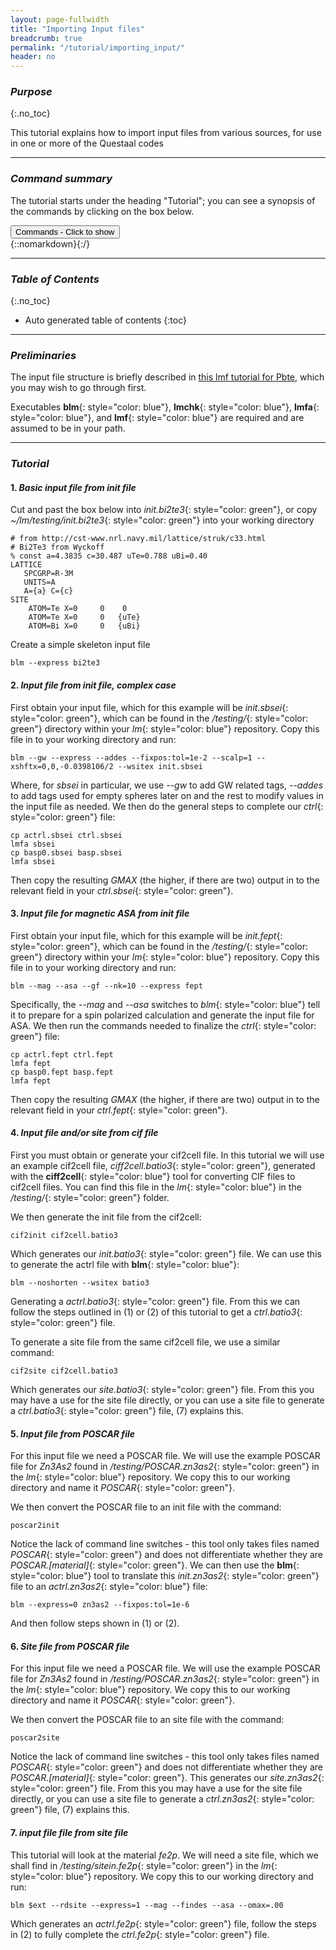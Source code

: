 ```yaml
---
layout: page-fullwidth
title: "Importing Input files"
breadcrumb: true
permalink: "/tutorial/importing_input/"
header: no
---
```


### _Purpose_
{:.no_toc}

This tutorial explains how to import input files from various sources,
for use in one or more of the Questaal codes

_____________________________________________________________

### _Command summary_

The tutorial starts under the heading "Tutorial"; you can see a synopsis of the commands by clicking on the box below.

<div onclick="elm = document.getElementById('1'); if(elm.style.display == 'none') elm.style.display = 'block'; else elm.style.display = 'none';"><button type="button" class="button tiny radius">Commands - Click to show</button></div>
{::nomarkdown}<div style="display:none;margin:0px 25px 0px 25px;"id="1">{:/}

Build a simple input file from an _init_{: style="color: green"} file

    cp ~/lm/testing/init.bi2te3
    blm --express bi2te3 

Input file from _init_{: style="color: green"} file, complex case

    cp ~/lm/testing/init.sbsei .
    blm --gw --addes --fixpos:tol=1e-2 --scalp=1 --xshftx=0,0,-0.0398106/2 --wsitex init.sbsei

Input file from _init_{: style="color: green"} file, magnetic ASA

    cp ~/lm/testing/init.fept .
    blm --mag --asa --gf --nk=10 fept

Input and/or site files from _cif_{: style="color: green"} file

    cp ~/lm/testing/cif2cell.batio3 .
    cif2init cif2cell.batio3
    mv init init.batio3
    blm --noshorten --wsitex batio3
    cp ~/lm/testing/cif2cell.batio3 .
    cif2site cif2cell.batio3

Input and/or site files from _POSCAR_{: style="color: green"} file

    cp ~/lm/testing/POSCAR.zn3as2 POSCAR
	poscar2init > init.zn3as2
	blm --express=0 zn3as2 --fixpos:tol=1e-6 > out.zn3as2
    cp actrl.zn3as2 ctrl.zn3as2
    lmchk ctrl.zn3as2 --fixpos:tol=1e-6 --shell:r=.2 >> out.zn3as2

    cp ~/lm/testing/sitein.fe2p .
	blm fe2p --rdsite --express=1 --mag --findes --asa --omax=.00

{::nomarkdown}</div>{:/}

_____________________________________________________________

### _Table of Contents_
{:.no_toc}
*  Auto generated table of contents
{:toc}

_____________________________________________________________

### _Preliminaries_

The input file structure is briefly described in [this lmf tutorial for Pbte](https://lordcephei.github.io/lmf_tutorial/), which you may wish to go through first.

Executables **blm**{: style="color: blue"}, **lmchk**{: style="color: blue"}, **lmfa**{: style="color: blue"}, and **lmf**{: style="color: blue"} are required and are assumed to be in your path. 

_____________________________________________________________

### _Tutorial_

#### 1. _Basic input file from init file_

Cut and past the box below into _init.bi2te3_{: style="color: green"},
or copy _~/lm/testing/init.bi2te3_{: style="color: green"} into your working directory

~~~
# from http://cst-www.nrl.navy.mil/lattice/struk/c33.html
# Bi2Te3 from Wyckoff
% const a=4.3835 c=30.487 uTe=0.788 uBi=0.40
LATTICE
   SPCGRP=R-3M
   UNITS=A
   A={a} C={c}
SITE
    ATOM=Te X=0     0    0
    ATOM=Te X=0     0   {uTe}
    ATOM=Bi X=0     0   {uBi}
~~~

Create a simple skeleton input file

    blm --express bi2te3

#### 2. _Input file from init file, complex case_
First obtain your input file, which for this example will be _init.sbsei_{: style="color: green"}, which can be found in the _/testing/_{: style="color: green"} directory within your _lm_{: style="color: blue"} repository. Copy this file in to your working directory and run:

    blm --gw --express --addes --fixpos:tol=1e-2 --scalp=1 --xshftx=0,0,-0.0398106/2 --wsitex init.sbsei

Where, for _sbsei_ in particular, we use _--gw_ to add GW related tags, _--addes_ to add tags used for empty spheres later on and the rest to modify values in the input file as needed. We then do the general steps to complete our _ctrl_{: style="color: green"} file:

    cp actrl.sbsei ctrl.sbsei
    lmfa sbsei
    cp basp0.sbsei basp.sbsei
    lmfa sbsei

Then copy the resulting _GMAX_ (the higher, if there are two) output in to the relevant field in your _ctrl.sbsei_{: style="color: green"}.

#### 3. _Input file for magnetic ASA from init file_
First obtain your input file, which for this example will be _init.fept_{: style="color: green"}, which can be found in the _/testing/_{: style="color: green"} directory within your _lm_{: style="color: blue"} repository. Copy this file in to your working directory and run:

    blm --mag --asa --gf --nk=10 --express fept

Specifically, the _--mag_ and _--asa_ switches to _blm_{: style="color: blue"} tell it to prepare for a spin polarized calculation and generate the input file for ASA. We then run the commands needed to finalize the  _ctrl_{: style="color: green"} file: 

    cp actrl.fept ctrl.fept
    lmfa fept
    cp basp0.fept basp.fept
    lmfa fept

Then copy the resulting _GMAX_ (the higher, if there are two) output in to the relevant field in your _ctrl.fept_{: style="color: green"}.

#### 4. _Input file and/or site from cif file_
First you must obtain or generate your cif2cell file. In this tutorial we will use an example cif2cell file, _ciff2cell.batio3_{: style="color: green"}, generated with the **ciff2cell**{: style="color: blue"} tool for converting CIF files to cif2cell files. You can find this file in the _lm_{: style="color: blue"} in the _/testing/_{: style="color: green"} folder.    

We then generate the init file from the cif2cell:

    cif2init cif2cell.batio3

Which generates our _init.batio3_{: style="color: green"} file. We can use this to generate the actrl file with **blm**{: style="color: blue"}:

    blm --noshorten --wsitex batio3

Generating a _actrl.batio3_{: style="color: green"} file. From this we can follow the steps outlined in (1) or (2) of this tutorial to get a _ctrl.batio3_{: style="color: green"} file.    

To generate a site file from the same cif2cell file, we use a similar command:

    cif2site cif2cell.batio3

Which generates our _site.batio3_{: style="color: green"} file. From this you may have a use for the site file directly, or you can use a site file to generate a _ctrl.batio3_{: style="color: green"} file, (7) explains this.

#### 5. _Input file from POSCAR file_
For this input file we need a POSCAR file. We will use the example POSCAR file for _Zn3As2_ found in _/testing/POSCAR.zn3as2_{: style="color: green"} in the _lm_{: style="color: blue"} repository. We copy this to our working directory and name it _POSCAR_{: style="color: green"}.

We then convert the POSCAR file to an init file with the command:

    poscar2init

Notice the lack of command line switches - this tool only takes files named _POSCAR_{: style="color: green"} and does not differentiate whether they are _POSCAR.[material]_{: style="color: green"}. We can then use the **blm**{: style="color: blue"} tool to translate this _init.zn3as2_{: style="color: green"} file to an _actrl.zn3as2_{: style="color: blue"} file:

    blm --express=0 zn3as2 --fixpos:tol=1e-6

And then follow steps shown in (1) or (2).

#### 6. _Site file from POSCAR file_
For this input file we need a POSCAR file. We will use the example POSCAR file for _Zn3As2_ found in _/testing/POSCAR.zn3as2_{: style="color: green"} in the _lm_{: style="color: blue"} repository. We copy this to our working directory and name it _POSCAR_{: style="color: green"}.

We then convert the POSCAR file to an site file with the command:

    poscar2site

Notice the lack of command line switches - this tool only takes files named _POSCAR_{: style="color: green"} and does not differentiate whether they are _POSCAR.[material]_{: style="color: green"}. This generates our _site.zn3as2_{: style="color: green"} file. From this you may have a use for the site file directly, or you can use a site file to generate a _ctrl.zn3as2_{: style="color: green"} file, (7) explains this.

#### 7. _input file file from site file_
This tutorial will look at the material _fe2p_. We will need a site file, which we shall find in _/testing/sitein.fe2p_{: style="color: green"} in the _lm_{: style="color: blue"} repository. We copy this to our working directory and run:

    blm $ext --rdsite --express=1 --mag --findes --asa --omax=.00

Which generates an _actrl.fe2p_{: style="color: green"} file, follow the steps in (2) to fully complete the _ctrl.fe2p_{: style="color: green"} file.
